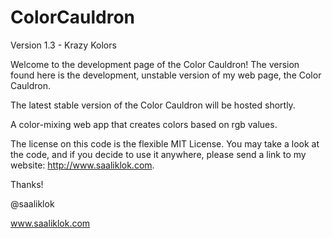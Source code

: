 # ColorCauldron
Version 1.3 - Krazy Kolors

Welcome to the development page of the Color Cauldron!
The version found here is the development, unstable version of my web page, the Color Cauldron.

The latest stable version of the Color Cauldron will be hosted shortly.

A color-mixing web app that creates colors based on rgb values.

The license on this code is the flexible MIT License.
You may take a look at the code, and if you decide to use it anywhere, please send a link to my website:
http://www.saaliklok.com.

Thanks!

@saaliklok

www.saaliklok.com


